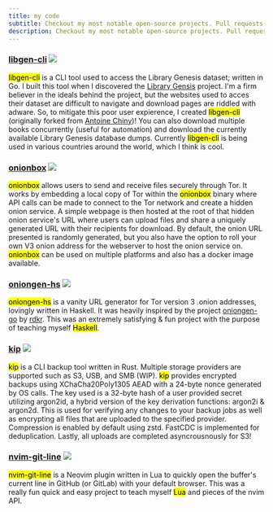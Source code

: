 ```yaml
---
title: my code
subtitle: Checkout my most notable open-source projects. Pull requests and issues are welcome! All code is mirrored and accessible at <a href="https://git.ciehanski.com">git.ciehanski.com</a>.
description: Checkout my most notable open-source projects. Pull requests and issues are welcome!
---
```


### [libgen-cli](https://github.com/ciehanski/libgen-cli) [![](https://img.shields.io/github/stars/ciehanski/libgen-cli?style=social)](https://github.com/ciehanski/libgen-cli)
<mark>libgen-cli</mark> is a CLI tool used to access the Library Genesis dataset; written in Go. I built this tool when I discovered the [Library Gensis](https://en.wikipedia.org/wiki/Library_Genesis) project. I'm a firm believer in the ideals behind the project, but the websites used to acces their dataset are difficult to navigate and download pages are riddled with adware. So, to mitigate this poor user expierence, I created <mark>libgen-cli</mark> (originally forked from [Antoine Chiny](https://github.com/TonyChG/libgen-cli))! You can also download multiple books concurrently (useful for automation) and download the currently available Library Genesis database dumps. Currently <mark>libgen-cli</mark> is being used in various countries around the world, which I think is cool.

### [onionbox](https://github.com/ciehanski/onionbox) [![](https://img.shields.io/github/stars/ciehanski/onionbox?style=social)](https://github.com/ciehanski/onionbox)
<mark>onionbox</mark> allows users to send and receive files securely through Tor. It works by embedding a local copy of Tor within the <mark>onionbox</mark> binary where API calls can be made to connect to the Tor network and create a hidden onion service. A simple webpage is then hosted at the root of that hidden onion service's URL where users can upload files and share a uniquely generated URL with their recipients for download. By default, the onion URL presented is randomly generated, but you also have the option to roll your own V3 onion address for the webserver to host the onion service on. <mark>onionbox</mark> can be used on multiple platforms and also has a docker image available.

### [oniongen-hs](https://github.com/ciehanski/oniongen-hs) [![](https://img.shields.io/github/stars/ciehanski/oniongen-hs?style=social)](https://github.com/ciehanski/oniongen-hs)
<mark>oniongen-hs</mark> is a vanity URL generator for Tor version 3 .onion addresses, lovingly written in Haskell. It was heavily inspired by the project [oniongen-go](https://github.com/rdkr/oniongen-go) by [rdkr](https://github.com/rdkr). This was an extremely satisfying & fun project with the purpose of teaching myself <mark>Haskell</mark>.

### [kip](https://github.com/ciehanski/kip) [![](https://img.shields.io/github/stars/ciehanski/kip?style=social)](https://github.com/ciehanski/kip)
<mark>kip</mark> is a CLI backup tool written in Rust. Multiple storage providers are supported such as S3, USB, and SMB (WIP). <mark>kip</mark> provides encrypted backups using XChaCha20Poly1305 AEAD with a 24-byte nonce generated by OS calls. The key used is a 32-byte hash of a user provided secret utilizing argon2id, a hybrid version of the key derivation functions: argon2i & argon2d. This is used for verifying any changes to your backup jobs as well as encrypting all files that are uploaded to the specified provider. Compression is enabled by default using zstd. FastCDC is implemented for deduplication. Lastly, all uploads are completed asyncrousnously for S3!

### [nvim-git-line](https://github.com/ciehanski/nvim-git-line) [![](https://img.shields.io/github/stars/ciehanski/nvim-git-line?style=social)](https://github.com/ciehanski/nvim-git-line)
<mark>nvim-git-line</mark> is a Neovim plugin written in Lua to quickly open the buffer's current line in GitHub (or GitLab) with your default browser. This was a really fun quick and easy project to teach myself <mark>Lua</mark> and pieces of the nvim API.
